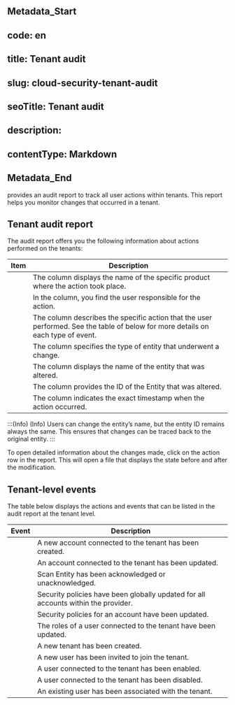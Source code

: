## Metadata_Start 
## code: en
## title: Tenant audit 
## slug: cloud-security-tenant-audit 
## seoTitle: Tenant audit 
## description:  
## contentType: Markdown 
## Metadata_End
 provides an audit report to track all user actions within tenants. This report helps you monitor changes that occurred in a tenant.

## Tenant audit report

The audit report offers you the following information about actions performed on the tenants:

| Item | Description |
| --- | --- |
|  | The  column displays the name of the specific product where the action took place. |
|  | In the  column, you find the user responsible for the action. |
|  | The  column describes the specific action that the user performed. See the table of  below for more details on each type of event. |
|  | The  column specifies the type of entity that underwent a change. |
|  | The  column displays the name of the entity that was altered. |
|  | The  column provides the ID of the Entity that was altered. |
|  | The  column indicates the exact timestamp when the action occurred. |

:::(Info) (Info)
Users can change the entity’s name, but the entity ID remains always the same. This ensures that changes can be traced back to the original entity.
:::

To open detailed information about the changes made, click on the action row in the report. This will open a  file that displays the state before and after the modification.

## Tenant-level events

The table below displays the actions and events that can be listed in the audit report at the tenant level.

| Event | Description |
| --- | --- |
|  | A new account connected to the tenant has been created. |
|  | An account connected to the tenant has been updated. |
|  | Scan Entity has been acknowledged or unacknowledged. |
|  | Security policies have been globally updated for all accounts within the provider. |
|  | Security policies for an account have been updated. |
|  | The roles of a user connected to the tenant have been updated. |
|  | A new tenant has been created. |
|  | A new user has been invited to join the tenant. |
|  | A user connected to the tenant has been enabled. |
|  | A user connected to the tenant has been disabled. |
|  | An existing user has been associated with the tenant. |